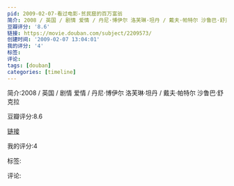 ```yaml
---
pid: 2009-02-07-看过电影-贫民窟的百万富翁
简介: 2008 / 英国 / 剧情 爱情 / 丹尼·博伊尔 洛芙琳·坦丹 / 戴夫·帕特尔 沙鲁巴·舒克拉
豆瓣评分: '8.6'
链接: https://movie.douban.com/subject/2209573/
创建时间: '2009-02-07 13:04:01'
我的评分: '4'
标签:
评论:
tags: [douban]
categories: [timeline]
---
```

简介:2008 / 英国 / 剧情 爱情 / 丹尼·博伊尔 洛芙琳·坦丹 / 戴夫·帕特尔 沙鲁巴·舒克拉

豆瓣评分:8.6

[链接](https://movie.douban.com/subject/2209573/)

我的评分:4

标签:

评论:

